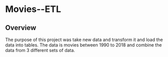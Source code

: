 # Movies--ETL
## Overview
The purpose of this project was take new data and transform it and load the data into tables. The data is movies between 1990 to 2018 and combine the data from 3 different sets of data.
